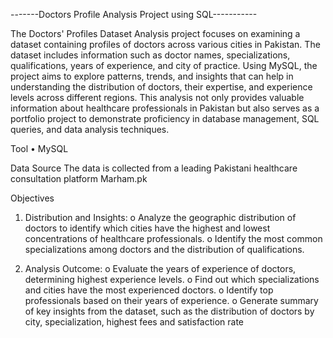 -------Doctors Profile Analysis Project using SQL-----------

The Doctors' Profiles Dataset Analysis project focuses on examining a dataset containing profiles of doctors across various cities in Pakistan. The dataset includes information such as doctor names, specializations, qualifications, years of experience, and city of practice. Using MySQL, the project aims to explore patterns, trends, and insights that can help in understanding the distribution of doctors, their expertise, and experience levels across different regions.
This analysis not only provides valuable information about healthcare professionals in Pakistan but also serves as a portfolio project to demonstrate proficiency in database management, SQL queries, and data analysis techniques.

Tool
•	MySQL

Data Source
The data is collected from a leading Pakistani healthcare consultation platform Marham.pk

Objectives
1.	Distribution and Insights:
o	Analyze the geographic distribution of doctors to identify which cities have the highest and lowest concentrations of healthcare professionals.
o	Identify the most common specializations among doctors and the distribution of qualifications.

2.	Analysis Outcome:
o	Evaluate the years of experience of doctors, determining highest experience levels.
o	Find out which specializations and cities have the most experienced doctors.
o	Identify top professionals based on their years of experience.
o	Generate summary of key insights from the dataset, such as the distribution of doctors by city, specialization, highest fees and satisfaction rate

